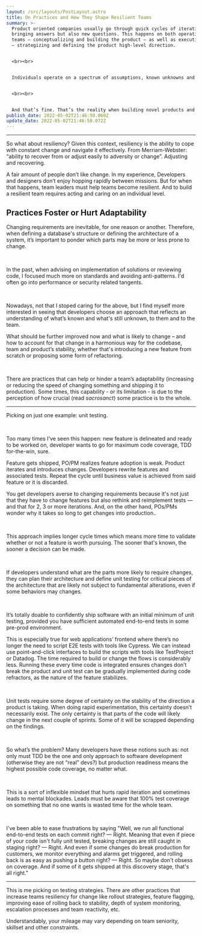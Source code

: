 ```yaml
---
layout: /src/layouts/PostLayout.astro
title: On Practices and How They Shape Resilient Teams
summary: >-
  Product oriented companies usually go through quick cycles of iterations, each
  bringing answers but also new questions. This happens on both operational
  teams — conceptualizing and building the product — as well as executive teams
  — strategizing and defining the product high-level direction.


  <br><br>


  Individuals operate on a spectrum of assumptions, known unknowns and unknown unknowns.


  <br><br>


  And that’s fine. That’s the reality when building novel products and services : you’re making bets on educated guesses and you’re betting time and money on those guesses.
publish_date: 2022-05-02T21:46:50.060Z
update_date: 2022-05-02T21:46:50.072Z
---
```


<hr>

So what about resiliency? Given this context, resiliency is the ability to cope with constant change and navigate it effectively. From Merriam-Webster: “ability to recover from or adjust easily to adversity or change”. Adjusting and recovering.

A fair amount of people don’t like change. In my experience, Developers and designers don’t enjoy hopping rapidly between missions. But for when that happens, team leaders must help teams become resilient. And to build a resilient team requires acting and caring on an individual level.

<h2 id="practices-to-foster-adaptability">Practices Foster or Hurt Adaptability</h2>

Changing requirements are inevitable, for one reason or another. Therefore, when defining a database's structure or defining the architecture of a system, it’s important to ponder which parts may be more or less prone to change.

<br>

In the past, when advising on implementation of solutions or reviewing code, I focused much more on standards and avoiding anti-patterns. I'd often go into performance or security related tangents.

<br>

Nowadays, not that I stoped caring for the above, but I find myself more interested in seeing that developers choose an approach that reflects an understanding of what’s known and what's still unknown, to them and to the team.

What should be further improved now and what is likely to change – and how to account for that change in a harmonious way for the codebase, team and product’s stability, whether that's introducing a new feature from scratch or proposing some form of refactoring.

<br>

There are practices that can help or hinder a team’s adaptability (increasing or reducing the speed of changing something and shipping it to production). Some times, this capability - or its limitation - is due to the perception of how crucial (read _sacrosanct_) some practice is to the whole.

<hr>

Picking on just one example: unit testing.

<br>

Too many times I’ve seen this happen: new feature is delineated and ready to be worked on, developer wants to go for maximum code coverage, TDD for-the-win, sure.

Feature gets shipped, PO/PM realizes feature adoption is weak. Product iterates and introduces changes. Developers rewrite features and associated tests. Repeat the cycle until business value is achieved from said feature or it is discarded.

You get developers averse to changing requirements because it's not just that they have to change features but also rethink and reimplement tests — and that for 2, 3 or more iterations. And, on the other hand, POs/PMs wonder why it takes so long to get changes into production..

<br>

This approach implies longer cycle times which means more time to validate whether or not a feature is worth pursuing. The sooner that's known, the sooner a decision can be made.

<br>

If developers understand what are the parts more likely to require changes, they can plan their architecture and define unit testing for critical pieces of the architecture that are likely not subject to fundamental alterations, even if some behaviors may changes.

<br>

It’s totally doable to confidently ship software with an initial minimum of unit testing, provided you have sufficient automated end-to-end tests in some pre-prod environment.

This is especially true for web applications’ frontend where there’s no longer the need to script E2E tests with tools like Cypress. We can instead use point-and-click interfaces to build the scripts with tools like TestProject or Datadog. The time required to build or change the flows is considerably less. Running these every time code is integrated ensures changes don’t break the product and unit test can be gradually implemented during code refractors, as the nature of the feature stabilizes.

<br>

Unit tests require some degree of certainty on the stability of the direction a product is taking. When doing rapid experimentation, this certainty doesn’t necessarily exist. The only certainty is that parts of the code will likely change in the next couple of sprints. Some of it will be scrapped depending on the findings.

<br>

So what’s the problem? Many developers have these notions such as: not only must TDD be the one and only approach to software development (otherwise they are not “real” devs?) but production readiness means the highest possible code coverage, no matter what.

<br>

This is a sort of inflexible mindset that hurts rapid iteration and sometimes leads to mental blockades. Leads must be aware that 100% test coverage on something that no one wants is wasted time for the whole team.

<br>

I've been able to ease frustrations by saying "Well, we run all functional end-to-end tests on each commit right? — Right. Meaning that even if piece of your code isn't fully unit tested, breaking changes are still caught in staging right? — Right. And even if some changes do break production for customers, we monitor everything and alarms get triggered, and rolling back is as easy as pushing a button right? — Right. So maybe don't obsess on coverage. And if some of it gets shipped at this discovery stage, that's all right."

<hr>

This is me picking on testing strategies. There are other practices that increase teams resiliency for change like rollout strategies, feature flagging, improving ease of rolling back to stability, depth of system monitoring, escalation processes and team reactivity, etc.

Understandably, your mileage may vary depending on team seniority, skillset and other constraints.
